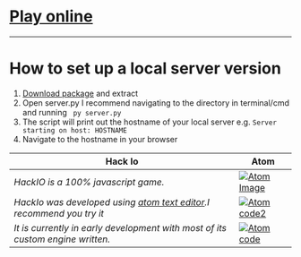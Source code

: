 # [Play online](https://Douile.github.io/javascriptgame-hackio/testing.html)

---

# How to set up a local server version
1) [Download package](https://github.com/TheOnly-Tom/javascriptgame-hackio/archive/1.1.2.zip) and extract
2) Open server.py I recommend navigating to the directory in terminal/cmd and running ` py server.py`
3) The script will print out the hostname of your local server e.g. `Server starting on host: HOSTNAME`
4) Navigate to the hostname in your browser

Hack Io | Atom
--- | ---
_HackIO is a 100% javascript game._ | [![Atom Image](https://github-atom-io-herokuapp-com.global.ssl.fastly.net/assets/logo-4e073dbd4c0ce67ece1b30a6b31253b9.png)](https://atom.io)
_HackIo was developed using [atom text editor](https://atom.io).I recommend you try it_ | [![Atom code2](https://github-atom-io-herokuapp-com.global.ssl.fastly.net/assets/screenshot-native-web-ec0dd3d6a69245749560c1712d618941.gif)](https://atom.io)
_It is currently in early development with most of its custom engine written._ | [![Atom code](https://github-atom-io-herokuapp-com.global.ssl.fastly.net/assets/screenshot-main-04d5696e786a54803aa385acbc7c9ba3.png)](https://atom.io) 



